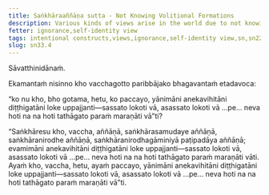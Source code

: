 ```yaml
---
title: Saṅkhāraaññāṇa sutta - Not Knowing Volitional Formations
description: Various kinds of views arise in the world due to not knowing intentional constructs, the arising of intentional constructs, the cessation of intentional constructs, and the practice leading to the cessation of intentional constructs.
fetter: ignorance,self-identity view
tags: intentional constructs,views,ignorance,self-identity view,sn,sn22-34,sn33
slug: sn33.4
---
```


Sāvatthinidānaṁ.

Ekamantaṁ nisinno kho vacchagotto paribbājako bhagavantaṁ etadavoca:

“ko nu kho, bho gotama, hetu, ko paccayo, yānimāni anekavihitāni diṭṭhigatāni loke uppajjanti—sassato lokoti vā, asassato lokoti vā …pe… neva hoti na na hoti tathāgato paraṁ maraṇāti vā”ti?

“Saṅkhāresu kho, vaccha, aññāṇā, saṅkhārasamudaye aññāṇā, saṅkhāranirodhe aññāṇā, saṅkhāranirodhagāminiyā paṭipadāya aññāṇā; evamimāni anekavihitāni diṭṭhigatāni loke uppajjanti—sassato lokoti vā, asassato lokoti vā …pe… neva hoti na na hoti tathāgato paraṁ maraṇāti vāti. Ayaṁ kho, vaccha, hetu, ayaṁ paccayo, yānimāni anekavihitāni diṭṭhigatāni loke uppajjanti—sassato lokoti vā, asassato lokoti vā …pe… neva hoti na na hoti tathāgato paraṁ maraṇāti vā”ti.

